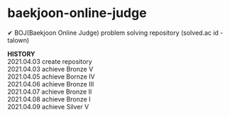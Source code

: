 # baekjoon-online-judge
✔ BOJ(Baekjoon Online Judge) problem solving repository (solved.ac id - talown)

**HISTORY**</br>
2021.04.03 create repository</br>
2021.04.03 achieve Bronze V</br>
2021.04.05 achieve Bornze IV</br>
2021.04.06 achieve Bronze III</br>
2021.04.07 achieve Bronze II</br>
2021.04.08 achieve Bronze I</br>
2021.04.09 achieve Silver V</br> 
